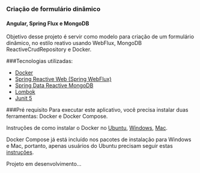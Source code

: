 ### Criação de formulário dinâmico
#### Angular, Spring Flux e MongoDB

Objetivo desse projeto é servir como modelo para criação de um formulário dinâmico, no estilo reativo usando WebFlux, MongoDB ReactiveCrudRepository e Docker.

###Tecnologias utilizadas:
- [Docker](https://docs.docker.com/get-started/)
- [Spring Reactive Web (Spring WebFlux)](https://docs.spring.io/spring-framework/docs/current/reference/html/web-reactive.html)
- [Spring Data Reactive MongoDB](https://docs.spring.io/spring-data/mongodb/docs/current/reference/html/#reference)
- [Lombok](https://projectlombok.org/)
- [Junit 5](https://junit.org/junit5/docs/current/user-guide/)

###Pré requisito
Para executar este aplicativo, você precisa instalar duas ferramentas: Docker e Docker Compose.

Instruções de como instalar o Docker no [Ubuntu](https://docs.docker.com/engine/install/ubuntu/), [Windows](https://docs.docker.com/docker-for-windows/install/), [Mac](https://docs.docker.com/docker-for-mac/install/).

Docker Compose já está incluído nos pacotes de instalação para Windows e Mac, portanto, apenas usuários do Ubuntu precisam seguir estas [instruções](https://docs.docker.com/compose/install/).

Projeto em desenvolvimento...
